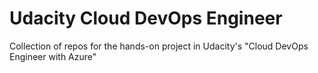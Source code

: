 # Udacity Cloud DevOps Engineer

Collection of repos for the hands-on project in Udacity's "Cloud DevOps Engineer with Azure" 
